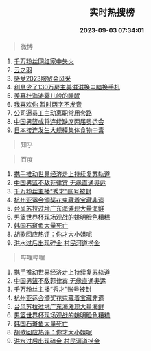 <div align="center"><h2>实时热搜榜</h2><h4>2023-09-03 07:34:01</h4></div>

> 微博  

1. [千万粉丝网红家中失火](https://s.weibo.com/weibo?q=%23%E5%8D%83%E4%B8%87%E7%B2%89%E4%B8%9D%E7%BD%91%E7%BA%A2%E5%AE%B6%E4%B8%AD%E5%A4%B1%E7%81%AB%23&t=31&band_rank=1&Refer=top)<br />
2. [云之羽](https://s.weibo.com/weibo?q=%E4%BA%91%E4%B9%8B%E7%BE%BD&t=31&band_rank=2&Refer=top)<br />
3. [感受2023服贸会风采](https://s.weibo.com/weibo?q=%23%E6%84%9F%E5%8F%972023%E6%9C%8D%E8%B4%B8%E4%BC%9A%E9%A3%8E%E9%87%87%23&t=31&band_rank=3&Refer=top)<br />
4. [利息少了130万房主美滋滋换电脑换手机](https://s.weibo.com/weibo?q=%23%E5%88%A9%E6%81%AF%E5%B0%91%E4%BA%86130%E4%B8%87%E6%88%BF%E4%B8%BB%E7%BE%8E%E6%BB%8B%E6%BB%8B%E6%8D%A2%E7%94%B5%E8%84%91%E6%8D%A2%E6%89%8B%E6%9C%BA%23&t=31&band_rank=4&Refer=top)<br />
5. [羡慕杜海涛婴儿般的睡眠](https://s.weibo.com/weibo?q=%23%E7%BE%A1%E6%85%95%E6%9D%9C%E6%B5%B7%E6%B6%9B%E5%A9%B4%E5%84%BF%E8%88%AC%E7%9A%84%E7%9D%A1%E7%9C%A0%23&t=31&band_rank=5&Refer=top)<br />
6. [我喜欢你 暂时两字不发音](https://s.weibo.com/weibo?q=%E6%88%91%E5%96%9C%E6%AC%A2%E4%BD%A0%20%E6%9A%82%E6%97%B6%E4%B8%A4%E5%AD%97%E4%B8%8D%E5%8F%91%E9%9F%B3&t=31&band_rank=6&Refer=top)<br />
7. [公司逼员工主动离职常用套路](https://s.weibo.com/weibo?q=%E5%85%AC%E5%8F%B8%E9%80%BC%E5%91%98%E5%B7%A5%E4%B8%BB%E5%8A%A8%E7%A6%BB%E8%81%8C%E5%B8%B8%E7%94%A8%E5%A5%97%E8%B7%AF&t=31&band_rank=7&Refer=top)<br />
8. [中国男篮或将连续缺席两届奥运会](https://s.weibo.com/weibo?q=%23%E4%B8%AD%E5%9B%BD%E7%94%B7%E7%AF%AE%E6%88%96%E5%B0%86%E8%BF%9E%E7%BB%AD%E7%BC%BA%E5%B8%AD%E4%B8%A4%E5%B1%8A%E5%A5%A5%E8%BF%90%E4%BC%9A%23&t=31&band_rank=8&Refer=top)<br />
9. [日本接连发生大规模集体食物中毒](https://s.weibo.com/weibo?q=%23%E6%97%A5%E6%9C%AC%E6%8E%A5%E8%BF%9E%E5%8F%91%E7%94%9F%E5%A4%A7%E8%A7%84%E6%A8%A1%E9%9B%86%E4%BD%93%E9%A3%9F%E7%89%A9%E4%B8%AD%E6%AF%92%23&t=31&band_rank=9&Refer=top)<br />

> 知乎  


> 百度  

1. [携手推动世界经济走上持续复苏轨道](https://www.baidu.com/s?wd=%E6%90%BA%E6%89%8B%E6%8E%A8%E5%8A%A8%E4%B8%96%E7%95%8C%E7%BB%8F%E6%B5%8E%E8%B5%B0%E4%B8%8A%E6%8C%81%E7%BB%AD%E5%A4%8D%E8%8B%8F%E8%BD%A8%E9%81%93&sa=fyb_news&rsv_dl=fyb_news)<br />
2. [中国男篮不敌菲律宾 无缘直通奥运](https://www.baidu.com/s?wd=%E4%B8%AD%E5%9B%BD%E7%94%B7%E7%AF%AE%E4%B8%8D%E6%95%8C%E8%8F%B2%E5%BE%8B%E5%AE%BE+%E6%97%A0%E7%BC%98%E7%9B%B4%E9%80%9A%E5%A5%A5%E8%BF%90&sa=fyb_news&rsv_dl=fyb_news)<br />
3. [千万粉丝主播“秀才”账号被封](https://www.baidu.com/s?wd=%E5%8D%83%E4%B8%87%E7%B2%89%E4%B8%9D%E4%B8%BB%E6%92%AD%E2%80%9C%E7%A7%80%E6%89%8D%E2%80%9D%E8%B4%A6%E5%8F%B7%E8%A2%AB%E5%B0%81&sa=fyb_news&rsv_dl=fyb_news)<br />
4. [杭州亚运会颁奖花束藏着宝藏非遗](https://www.baidu.com/s?wd=%E6%9D%AD%E5%B7%9E%E4%BA%9A%E8%BF%90%E4%BC%9A%E9%A2%81%E5%A5%96%E8%8A%B1%E6%9D%9F%E8%97%8F%E7%9D%80%E5%AE%9D%E8%97%8F%E9%9D%9E%E9%81%97&sa=fyb_news&rsv_dl=fyb_news)<br />
5. [台风苏拉过境广东海滩现大量海鲜](https://www.baidu.com/s?wd=%E5%8F%B0%E9%A3%8E%E8%8B%8F%E6%8B%89%E8%BF%87%E5%A2%83%E5%B9%BF%E4%B8%9C%E6%B5%B7%E6%BB%A9%E7%8E%B0%E5%A4%A7%E9%87%8F%E6%B5%B7%E9%B2%9C&sa=fyb_news&rsv_dl=fyb_news)<br />
6. [男篮世界杯现场观战的姚明脸色糟糕](https://www.baidu.com/s?wd=%E7%94%B7%E7%AF%AE%E4%B8%96%E7%95%8C%E6%9D%AF%E7%8E%B0%E5%9C%BA%E8%A7%82%E6%88%98%E7%9A%84%E5%A7%9A%E6%98%8E%E8%84%B8%E8%89%B2%E7%B3%9F%E7%B3%95&sa=fyb_news&rsv_dl=fyb_news)<br />
7. [韩国石斑鱼大量死亡](https://www.baidu.com/s?wd=%E9%9F%A9%E5%9B%BD%E7%9F%B3%E6%96%91%E9%B1%BC%E5%A4%A7%E9%87%8F%E6%AD%BB%E4%BA%A1&sa=fyb_news&rsv_dl=fyb_news)<br />
8. [胡歌回应热评：你才大小姐呢](https://www.baidu.com/s?wd=%E8%83%A1%E6%AD%8C%E5%9B%9E%E5%BA%94%E7%83%AD%E8%AF%84%EF%BC%9A%E4%BD%A0%E6%89%8D%E5%A4%A7%E5%B0%8F%E5%A7%90%E5%91%A2&sa=fyb_news&rsv_dl=fyb_news)<br />
9. [洪水过后出现碎金 村民河道捞金](https://www.baidu.com/s?wd=%E6%B4%AA%E6%B0%B4%E8%BF%87%E5%90%8E%E5%87%BA%E7%8E%B0%E7%A2%8E%E9%87%91+%E6%9D%91%E6%B0%91%E6%B2%B3%E9%81%93%E6%8D%9E%E9%87%91&sa=fyb_news&rsv_dl=fyb_news)<br />

> 哔哩哔哩  

1. [携手推动世界经济走上持续复苏轨道](https://www.baidu.com/s?wd=%E6%90%BA%E6%89%8B%E6%8E%A8%E5%8A%A8%E4%B8%96%E7%95%8C%E7%BB%8F%E6%B5%8E%E8%B5%B0%E4%B8%8A%E6%8C%81%E7%BB%AD%E5%A4%8D%E8%8B%8F%E8%BD%A8%E9%81%93&sa=fyb_news&rsv_dl=fyb_news)<br />
2. [中国男篮不敌菲律宾 无缘直通奥运](https://www.baidu.com/s?wd=%E4%B8%AD%E5%9B%BD%E7%94%B7%E7%AF%AE%E4%B8%8D%E6%95%8C%E8%8F%B2%E5%BE%8B%E5%AE%BE+%E6%97%A0%E7%BC%98%E7%9B%B4%E9%80%9A%E5%A5%A5%E8%BF%90&sa=fyb_news&rsv_dl=fyb_news)<br />
3. [千万粉丝主播“秀才”账号被封](https://www.baidu.com/s?wd=%E5%8D%83%E4%B8%87%E7%B2%89%E4%B8%9D%E4%B8%BB%E6%92%AD%E2%80%9C%E7%A7%80%E6%89%8D%E2%80%9D%E8%B4%A6%E5%8F%B7%E8%A2%AB%E5%B0%81&sa=fyb_news&rsv_dl=fyb_news)<br />
4. [杭州亚运会颁奖花束藏着宝藏非遗](https://www.baidu.com/s?wd=%E6%9D%AD%E5%B7%9E%E4%BA%9A%E8%BF%90%E4%BC%9A%E9%A2%81%E5%A5%96%E8%8A%B1%E6%9D%9F%E8%97%8F%E7%9D%80%E5%AE%9D%E8%97%8F%E9%9D%9E%E9%81%97&sa=fyb_news&rsv_dl=fyb_news)<br />
5. [台风苏拉过境广东海滩现大量海鲜](https://www.baidu.com/s?wd=%E5%8F%B0%E9%A3%8E%E8%8B%8F%E6%8B%89%E8%BF%87%E5%A2%83%E5%B9%BF%E4%B8%9C%E6%B5%B7%E6%BB%A9%E7%8E%B0%E5%A4%A7%E9%87%8F%E6%B5%B7%E9%B2%9C&sa=fyb_news&rsv_dl=fyb_news)<br />
6. [男篮世界杯现场观战的姚明脸色糟糕](https://www.baidu.com/s?wd=%E7%94%B7%E7%AF%AE%E4%B8%96%E7%95%8C%E6%9D%AF%E7%8E%B0%E5%9C%BA%E8%A7%82%E6%88%98%E7%9A%84%E5%A7%9A%E6%98%8E%E8%84%B8%E8%89%B2%E7%B3%9F%E7%B3%95&sa=fyb_news&rsv_dl=fyb_news)<br />
7. [韩国石斑鱼大量死亡](https://www.baidu.com/s?wd=%E9%9F%A9%E5%9B%BD%E7%9F%B3%E6%96%91%E9%B1%BC%E5%A4%A7%E9%87%8F%E6%AD%BB%E4%BA%A1&sa=fyb_news&rsv_dl=fyb_news)<br />
8. [胡歌回应热评：你才大小姐呢](https://www.baidu.com/s?wd=%E8%83%A1%E6%AD%8C%E5%9B%9E%E5%BA%94%E7%83%AD%E8%AF%84%EF%BC%9A%E4%BD%A0%E6%89%8D%E5%A4%A7%E5%B0%8F%E5%A7%90%E5%91%A2&sa=fyb_news&rsv_dl=fyb_news)<br />
9. [洪水过后出现碎金 村民河道捞金](https://www.baidu.com/s?wd=%E6%B4%AA%E6%B0%B4%E8%BF%87%E5%90%8E%E5%87%BA%E7%8E%B0%E7%A2%8E%E9%87%91+%E6%9D%91%E6%B0%91%E6%B2%B3%E9%81%93%E6%8D%9E%E9%87%91&sa=fyb_news&rsv_dl=fyb_news)<br />
